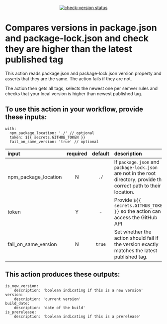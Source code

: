<p align="center">
  <a href="https://github.com/digicatapult/check-version/actions"><img alt="check-version status" src="https://github.com/digicatapult/check-version/workflows/build-test/badge.svg"></a>
</p>

# Compares versions in package.json and package-lock.json and check they are higher than the latest published tag

This action reads package.json and package-lock.json version property and asserts that they are the same. The action fails if they are not.

The action then gets all tags, selects the newest one per semver rules and checks that your local version is higher than newest published tag.

## To use this action in your workflow, provide these inputs:

```
with:
  npm_package_location: './' // optional
  token: ${{ secrets.GITHUB_TOKEN }}
  fail_on_same_version: 'true' // optional
```

| input                | required | default | description                                                                                                          |
| :------------------- | :------: | :-----: | :------------------------------------------------------------------------------------------------------------------- |
| npm_package_location |    N     |  `./`   | If `package.json` and `package-lock.json` are not in the root directory, provide the correct path to their location. |
| token                |    Y     |    -    | Provide `${{ secrets.GITHUB_TOKEN }}` so the action can access the GitHub API                                        |
| fail_on_same_version |    N     | `true`  | Set whether the action should fail if the version exactly matches the latest published tag.                          |

## This action produces these outputs:

```
is_new_version:
    description: 'boolean indicating if this is a new version'
version:
    description: 'current version'
build_date:
    description: 'date of the build'
is_prerelease:
    description: 'boolean indicating if this is a prerelease'
```
